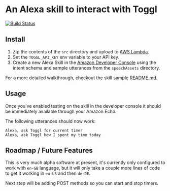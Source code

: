 # An Alexa skill to interact with Toggl

[![Build Status](https://travis-ci.org/StudioLE/AlexaTogglSkill.svg?branch=master)](https://travis-ci.org/StudioLE/AlexaTogglSkill)

## Install

1.  Zip the contents of the `src` directory and upload to [AWS Lambda](console.aws.amazon.com/lambda/home).
2.  Set the `TOGGL_API_KEY` env variable to your API key.
3.  Create a new Alexa Skill in the [Amazon Developer Console](https://developer.amazon.com/edw/home.html#/skill/create/) using the intent schema and sample utterances from the `speechAssets` directory.

For a more detailed walkthrough, checkout the skill sample
[README.md](https://github.com/alexa/skill-sample-nodejs-fact/blob/master/README.md).

## Usage

Once you've enabled testing on the skill in the developer console it should be immediately available through your Amazon Echo.

The following utterances should now work:
```
Alexa, ask Toggl for current timer
Alexa, ask Toggl how I spent my time today
```

## Roadmap / Future Features

This is very much alpha software at present, it's currently only configured to work with `en-GB` language, but it will only take a couple more lines of code to get it working in `en-US` and then `de-DE`. 

Next step will be adding POST methods so you can start and stop timers.